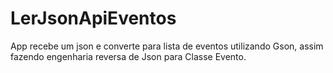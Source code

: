 # LerJsonApiEventos
App recebe um json e converte para lista de eventos utilizando Gson, assim fazendo engenharia reversa de Json para Classe Evento.
